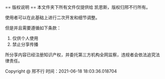 == 版权说明 ==
本文件夹下所有文件仅提供给 凯恩斯，版权归邢不行所有。

使用者可以在此基础上进行二次开发和细节调整。

但是并且需要遵循如下条款：
1. 仅供个人使用
2. 禁止分享传播

所分享内容已经注册知识产权，并委托第三方机构全网监察，违规者会依法追究法律责任。

Copyright @ 邢不行
时间：2021-06-18 18:03:36.018704
